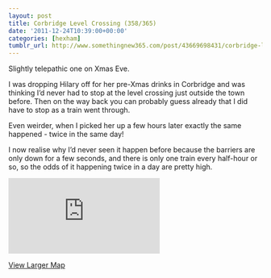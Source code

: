 ```yaml
---
layout: post
title: Corbridge Level Crossing (358/365)
date: '2011-12-24T10:39:00+00:00'
categories: [hexham]
tumblr_url: http://www.somethingnew365.com/post/43669698431/corbridge-level-crossing-358365
---
```

Slightly telepathic one on Xmas Eve.

I was dropping Hilary off for her pre-Xmas drinks in Corbridge and was thinking I’d never had to stop at the level crossing just outside the town before. Then on the way back you can probably guess already that I did have to stop as a train went through.

Even weirder, when I picked her up a few hours later exactly the same happened - twice in the same day!

I now realise why I’d never seen it happen before because the barriers are only down for a few seconds, and there is only one train every half-hour or so, so the odds of it happening twice in a day are pretty high.

<iframe scrolling="no" class="google-map" src="http://maps.google.com/?ll=54.964607,-2.036505&amp;spn=0.019562,0.087891&amp;hnear=London,+United+Kingdom&amp;t=m&amp;vpsrc=6&amp;layer=c&amp;cbll=54.967871,-2.03228&amp;panoid=YZKpcTLrp1vSxd9eMssZow&amp;cbp=12,54.58,,0,3.08&amp;source=gplus-ogsb&amp;output=svembed" frameborder="0"></iframe>

[View Larger Map](http://maps.google.com/?ll=54.964607,-2.036505&amp;spn=0.019562,0.087891&amp;hnear=London,+United+Kingdom&amp;t=m&amp;vpsrc=6&amp;layer=c&amp;cbll=54.967871,-2.03228&amp;panoid=YZKpcTLrp1vSxd9eMssZow&amp;cbp=12,54.58,,0,3.08&amp;source=gplus-ogsb&amp;source=embed)
